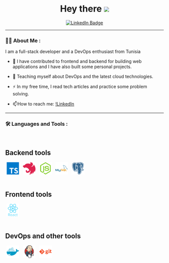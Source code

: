 
<!--
**hana-ghz/hana-ghz** is a ✨ _special_ ✨ repository because its `README.md` (this file) appears on your GitHub profile.



Here are some ideas to get you started:

- 🔭 I’m currently working on ...
- 🌱 I’m currently learning ...
- 👯 I’m looking to collaborate on ...
- 🤔 I’m looking for help with ...
- 💬 Ask me about ...
- 📫 How to reach me: ...
- 😄 Pronouns: ...
- ⚡ Fun fact: ...
-->

<div id="header" align="center">
  <h1>
    Hey there
    <img src="https://media.giphy.com/media/hvRJCLFzcasrR4ia7z/giphy.gif" width="30px"/>
  </h1>
  <div id="badges">
    <a href="https://www.linkedin.com/in/hana-ben-ghezail-822a601ba/">
      <img src="https://img.shields.io/badge/LinkedIn-blue?style=for-the-badge&logo=linkedin&logoColor=white"             alt="LinkedIn Badge"/>
    </a>
  </div>

</div>


---

### :woman_technologist: About Me :

I am a full-stack developer and a DevOps enthusiast from Tunisia
- :telescope: I have contributed to frontend and backend for building web applications and I have also built some personal projects.

- :seedling: Teaching myself about DevOps and the latest cloud technologies.

- :zap: In my free time, I read tech articles and practice some problem solving.

- :mailbox:How to reach me: [!LinkedIn](https://www.linkedin.com/in/hana-ben-ghezail-822a601ba/)


---

### :hammer_and_wrench: Languages and Tools :

 
 <div>
  <h2> Backend tools</h2>
   <img src="https://github.com/devicons/devicon/blob/master/icons/typescript/typescript-original.svg"     title="TypeScript" alt="TypeScript" width="40" height="40"/>&nbsp;
  <img src="https://github.com/devicons/devicon/blob/master/icons/nestjs/nestjs-plain.svg" title="NestJs"    alt="NestJs" width="40" height="40"/>&nbsp;
  <img src="https://github.com/devicons/devicon/blob/master/icons/nodejs/nodejs-plain.svg" title="NodeJs"    alt="NodeJs" width="40" height="40"/>&nbsp;
  <img src="https://github.com/devicons/devicon/blob/master/icons/mysql/mysql-original-wordmark.svg"  title="MySQL"  alt="MySQL" width="40"      height="40"/>&nbsp;
  <img src="https://github.com/devicons/devicon/blob/master/icons/postgresql/postgresql-plain.svg"  title="PostgreSQL" alt="PostgreSQL" width="40"  height="40"/>&nbsp;
</div>


<div>
  <h2> Frontend tools</h2>
  <img src="https://github.com/devicons/devicon/blob/master/icons/react/react-original-wordmark.svg"        title="React" alt="React" width="40" height="40"/>&nbsp;
 
</div>

<div>
  <h2> DevOps and other tools</h2>
  <img src="https://github.com/devicons/devicon/blob/master/icons/docker/docker-plain.svg" title="Docker" alt="Docker" width="40" height="40"/>&nbsp;
  <img src="https://github.com/devicons/devicon/blob/master/icons/jenkins/jenkins-original.svg" title="Jenkins" alt="Jenkins" width="40"      height="40"/>&nbsp;
  <img src="https://github.com/devicons/devicon/blob/master/icons/git/git-plain-wordmark.svg" title="Git" **alt="Git" width="40" height="40"/>
</div>


